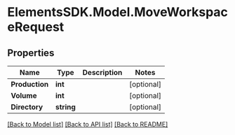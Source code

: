 # ElementsSDK.Model.MoveWorkspaceRequest

## Properties

Name | Type | Description | Notes
------------ | ------------- | ------------- | -------------
**Production** | **int** |  | [optional] 
**Volume** | **int** |  | [optional] 
**Directory** | **string** |  | [optional] 

[[Back to Model list]](../README.md#documentation-for-models) [[Back to API list]](../README.md#documentation-for-api-endpoints) [[Back to README]](../README.md)

